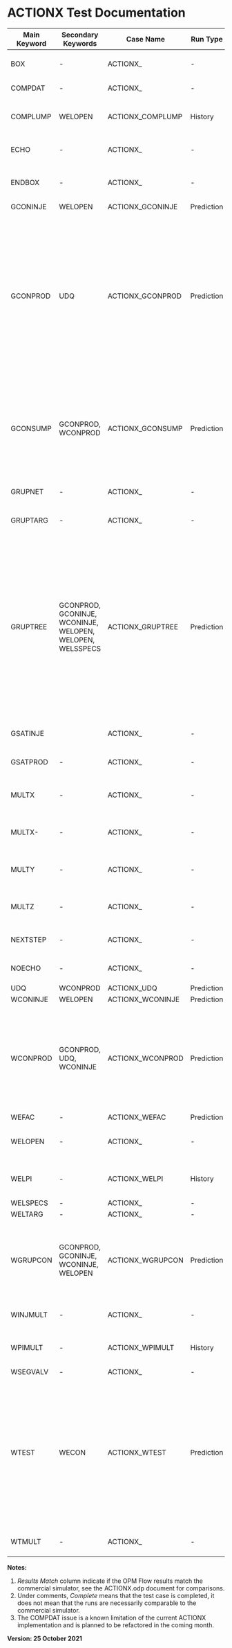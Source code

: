 # ACTIONX Test Documentation

Main Keyword | Secondary Keywords | Case Name        | Run Type   | Base Model | Results<br />Match | Comments |
------------ | ------------------ | ---------------- | ---------  | ---------- | ------- | ------------------------------------- |
BOX          | -                                                         | ACTIONX_         | -          | -          |  -     | Phase 2: Not supported by ACTIONX
COMPDAT      | -                                                         | ACTIONX_         | -          | -          |  -     | Phase 2: Known bug.
COMPLUMP     | WELOPEN                                                   | ACTIONX_COMPLUMP | History    | MODEL02    |  Fails | WIP: Fails due COMPDAT issue.
ECHO         | -                                                         | ACTIONX_         | -          | -          |  -     | Phase 2: Not supported in deck.
ENDBOX       | -                                                         | ACTIONX_         | -          | -          |  -     | Phase 2: Not supported by ACTIONX.
GCONINJE     | WELOPEN                                                   | ACTIONX_GCONINJE | Prediction | MODEL02    |  Close | Complete
GCONPROD     | UDQ                                                       | ACTIONX_GCONPROD | Prediction | MODEL02    |  No    | Complete: Results are inconsistent with E100. Also, need to check UDADIMS parameters are consistent with input deck and issue a warning if not, otherwise will create an error in the E100.
GCONSUMP     | GCONPROD, WCONPROD                                        | ACTIONX_GCONSUMP | Prediction | MODEL02    |  No    | Complete: Results different to commercial simulator. Gas Sales and Fuel Missing from SUMMARY file.
GRUPNET      | -                                                         | ACTIONX_         | -          | -          |  -     | Phase 2: Not supported in deck.
GRUPTARG     | -                                                         | ACTIONX_         | -          | -          |  -     | Phase 2: Not supported in deck.
GRUPTREE     | GCONPROD, GCONINJE, WCONINJE, WELOPEN, WELOPEN, WELSSPECS | ACTIONX_GRUPTREE | Prediction | MODEL02    |  Close | Completed. Results consistent at field level,but group SUMMARY vectors and production volumes are missing from SUMMARY file and Production reports (print file) if the groups are not defined upfront.
GSATINJE     |                                                           | ACTIONX_         | -          | -          |  -     | Phase 2: Not supported in deck.
GSATPROD     | -                                                         | ACTIONX_         | -          | -          |  -     | Phase 2: Not supported in deck.
MULTX        | -                                                         | ACTIONX_         | -          | -          |  -     | Phase 2: Not supported by ACTIONX.
MULTX-       | -                                                         | ACTIONX_         | -          | -          |  -     | Phase 2: Not supported by ACTIONX.
MULTY        | -                                                         | ACTIONX_         | -          | -          |  -     | Phase 2: Not supported by ACTIONX.
MULTZ        | -                                                         | ACTIONX_         | -          | -          |  -     | Phase 2: Not supported by ACTIONX.
NEXTSTEP     | -                                                         | ACTIONX_         | -          | -          |  -     | Phase 2: Not supported in deck.
NOECHO       | -                                                         | ACTIONX_         | -          | -          |  -     | Phase 2: Not supported in deck.
UDQ          | WCONPROD                                                  | ACTIONX_UDQ      | Prediction | SPE09      |  Yes   | Complete.    
WCONINJE     | WELOPEN                                                   | ACTIONX_WCONINJE | Prediction | MODEL02    |  Yes   | Complete. 
WCONPROD     | GCONPROD, UDQ, WCONINJE                                   | ACTIONX_WCONPROD | Prediction | MODEL02    |  No    | Complete: Runs but the the results are inconsistent with the the commercial simulator, as the field does not re-open as a gas field.
WEFAC        | -                                                         | ACTIONX_WEFAC    | Prediction | MODEL02    |  Yes   | Complete.
WELOPEN      | -                                                         | ACTIONX_         | -          | -          |  -     | Phase 2, will fail due to COMPDAT issue.
WELPI        | -                                                         | ACTIONX_WELPI    | History    | MODEL02    |  Fails | WIP: Fails due COMPDAT issue.
WELSPECS     | -                                                         | ACTIONX_         | -          | -          |  -     | Phase 2
WELTARG      | -                                                         | ACTIONX_         | -          | -          |  -     | Phase 2
WGRUPCON     | GCONPROD, GCONINJE, WCONINJE, WELOPEN                     | ACTIONX_WGRUPCON | Prediction | MODEL02    |  Close | Complete, matches except WI01 for ACT-03 near the end of the run that results in a discrepancy.
WINJMULT     | -                                                         | ACTIONX_         | -          | -          |  -     | Phase 2: Not supported in deck.
WPIMULT      | -                                                         | ACTIONX_WPIMULT  | History    | MODEL02    |  Fails | WIP: Fails due COMPDAT issue.
WSEGVALV     | -                                                         | ACTIONX_         | -          | -          |  -     | Phase 2
WTEST        | WECON                                                     | ACTIONX_WTEST    | Prediction | SPE09      |  No    | Completed: Fixed the WECON issue all the wells now flow, some are perfect matches but there are some that way off, don’t know why at this stage – may not be an ACTIONX issue.
WTMULT       | -                                                         | ACTIONX_         | -          | -          |  -     | Phase 2: Not supported in deck.
           
**Notes:** 

1.   _Results Match_ column indicate if the OPM Flow results match the commercial simulator, see the ACTIONX.odp document for comparisons.
2.   Under comments, _Complete_ means that the test case is completed, it does not mean that the runs are necessarily comparable to the commercial simulator.
3.   The COMPDAT issue is a known limitation of the current ACTIONX implementation and is planned to be refactored in the coming month.

**Version: 25 October 2021**
